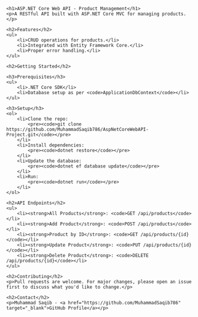 

<body>

    <h1>ASP.NET Core Web API - Product Management</h1>
    <p>A RESTful API built with ASP.NET Core MVC for managing products.</p>

    <h2>Features</h2>
    <ul>
        <li>CRUD operations for products.</li>
        <li>Integrated with Entity Framework Core.</li>
        <li>Proper error handling.</li>
    </ul>

    <h2>Getting Started</h2>

    <h3>Prerequisites</h3>
    <ul>
        <li>.NET Core SDK</li>
        <li>Database setup as per <code>ApplicationDbContext</code></li>
    </ul>

    <h3>Setup</h3>
    <ol>
        <li>Clone the repo:
            <pre><code>git clone https://github.com/MuhammadSaqib786/AspNetCoreWebAPI-Project.git</code></pre>
        </li>
        <li>Install dependencies:
            <pre><code>dotnet restore</code></pre>
        </li>
        <li>Update the database:
            <pre><code>dotnet ef database update</code></pre>
        </li>
        <li>Run:
            <pre><code>dotnet run</code></pre>
        </li>
    </ol>

    <h2>API Endpoints</h2>
    <ul>
        <li><strong>All Products</strong>: <code>GET /api/products</code></li>
        <li><strong>Add Product</strong>: <code>POST /api/products</code></li>
        <li><strong>Product by ID</strong>: <code>GET /api/products/{id}</code></li>
        <li><strong>Update Product</strong>: <code>PUT /api/products/{id}</code></li>
        <li><strong>Delete Product</strong>: <code>DELETE /api/products/{id}</code></li>
    </ul>

    <h2>Contributing</h2>
    <p>Pull requests are welcome. For major changes, please open an issue first to discuss what you'd like to change.</p>

    <h2>Contact</h2>
    <p>Muhammad Saqib - <a href="https://github.com/MuhammadSaqib786" target="_blank">GitHub Profile</a></p>

</body>

</html>
